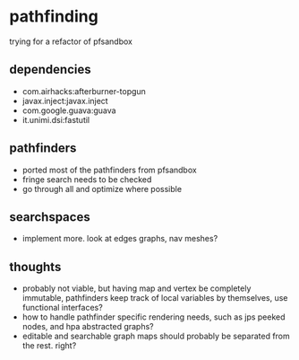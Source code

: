 # pathfinding

trying for a refactor of pfsandbox

## dependencies
 - com.airhacks:afterburner-topgun
 - javax.inject:javax.inject
 - com.google.guava:guava
 - it.unimi.dsi:fastutil

## pathfinders

- ported most of the pathfinders from pfsandbox
- fringe search needs to be checked
- go through all and optimize where possible

## searchspaces
- implement more. look at edges graphs, nav meshes?

## thoughts
- probably not viable, but having map and vertex be completely immutable, pathfinders keep track of local variables by themselves, use functional interfaces?
- how to handle pathfinder specific rendering needs, such as jps peeked nodes, and hpa abstracted graphs?
- editable and searchable graph maps should probably be separated from the rest. right?
